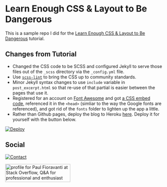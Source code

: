 # Learn Enough CSS & Layout to Be Dangerous

This is a sample repo I did for the
[Learn Enough CSS & Layout to Be Dangerous](https://www.learnenough.com/css-and-layout-tutorial)
tutorial.

## Changes from Tutorial

- Changed the CSS code to be SCSS and configured Jekyll to serve those files
  out of the `_scss` directory via the `_config.yml` file.
- Use [`scss-lint`](https://github.com/brigade/scss-lint) to bring the CSS
  up to community standards.
- Minor Jekyll syntax changes to use `include` variable in `post_excerpt.html`
  so that re-use of that partial is easier between the pages that use it.
- Registered for an account on [Font Awesome](http://fontawesome.io/) and got
  [a CSS embed code](http://fontawesome.io/get-started/), referenced it in the
  `<head>` (simliar to the way the Google fonts are referenced), and got rid
  of the `fonts` folder to lighten up the app a little.
- Rather than Github pages, deploy the blog to Heroku
  [here](http://learn-enough-css.herokuapp.com/). Deploy it for yourself with
  the button below.

[![Deploy](https://www.herokucdn.com/deploy/button.svg)](https://heroku.com/deploy)

## Social

[![Contact](https://img.shields.io/badge/contact-%40paulfioravanti-blue.svg)](https://twitter.com/paulfioravanti)

<a href="http://stackoverflow.com/users/567863/paul-fioravanti">
  <img src="http://stackoverflow.com/users/flair/567863.png" width="208" height="58" alt="profile for Paul Fioravanti at Stack Overflow, Q&amp;A for professional and enthusiast programmers" title="profile for Paul Fioravanti at Stack Overflow, Q&amp;A for professional and enthusiast programmers">
</a>
